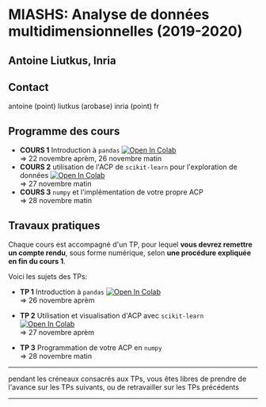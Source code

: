 # MIASHS: Analyse de données multidimensionnelles (2019-2020)
## Antoine Liutkus, Inria

## Contact
antoine (point) liutkus (arobase) inria (point) fr

## Programme des cours
- __COURS 1__ Introduction à `pandas` [![Open In Colab](https://colab.research.google.com/assets/colab-badge.svg)](https://colab.research.google.com/github/campusplage/dimension-reduction/blob/master/colabs/1_Introduction_pandas.ipynb)  
  => 22 novembre aprèm, 26 novembre matin
- __COURS 2__ utilisation de l'ACP de `scikit-learn` pour l'exploration de données [![Open In Colab](https://colab.research.google.com/assets/colab-badge.svg)](https://colab.research.google.com/github/campusplage/multidimensional-data/blob/master/colabs/2_Utilisation_ACP.ipynb)  
  => 27 novembre matin
- __COURS 3__ `numpy` et l'implémentation de votre propre ACP  
  => 28 novembre matin


## Travaux pratiques

Chaque cours est accompagné d'un TP, pour lequel __vous devrez remettre un compte rendu__, sous forme numérique, selon __une procédure expliquée en fin du cours 1__.

Voici les sujets des TPs:
* __TP 1__ Introduction à `pandas` [![Open In Colab](https://colab.research.google.com/assets/colab-badge.svg)](https://colab.research.google.com/github/campusplage/multidimensional-compte-rendus/blob/master/TP1_pandas.ipynb)  
  => 26 novembre aprèm
 
* __TP 2__ Utilisation et visualisation d'ACP avec `scikit-learn` [![Open In Colab](https://colab.research.google.com/assets/colab-badge.svg)](https://colab.research.google.com/github/campusplage/multidimensional-compte-rendus/blob/master/TP2_sklearn.ipynb)  
  => 27 novembre aprèm

* __TP 3__ Programmation de votre ACP en `numpy`  
  => 28 novembre matin

---
pendant les créneaux consacrés aux TPs, vous êtes libres de prendre de l'avance sur les TPs suivants, ou de retravailler sur les TPs précédents

---
